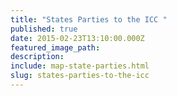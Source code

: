 ```yaml
---
title: "States Parties to the ICC "
published: true
date: 2015-02-23T13:10:00.000Z
featured_image_path:
description:
include: map-state-parties.html
slug: states-parties-to-the-icc
---
```

